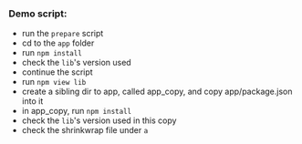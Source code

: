 ### Demo script:
 - run the `prepare` script
 - cd to the `app` folder
 - run `npm install`
 - check the `lib`'s version used
 - continue the script
 - run `npm view lib`
 - create a sibling dir to app, called app_copy, and copy app/package.json into it
 - in app_copy, run `npm install`
 - check the `lib`'s version used in this copy
 - check the shrinkwrap file under `a`
